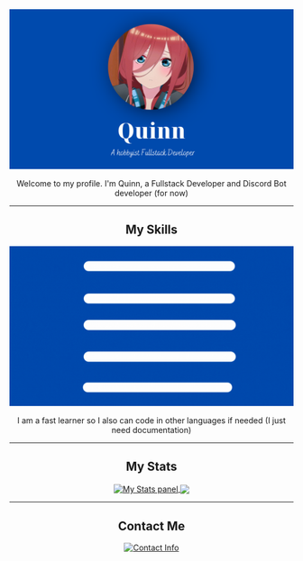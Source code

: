 <div align="center">
    <img src="./assets/banner.png" alt="banner.png"></img>
    <p>Welcome to my profile. I'm Quinn, a Fullstack Developer and Discord Bot developer (for now)</p>
</div>
    
---

<div align="center">
    <h2>My Skills</h2>
    <img src="./assets/skills.gif" alt="skills.gif"></img>
    <p>I am a fast learner so I also can code in other languages if needed (I just need documentation)</p>

---

<h2> My Stats </h2>
<a href="https://github.com/anuraghazra/github-readme-stats">
    <img align="center" src="https://github-readme-stats.vercel.app/api/top-langs/?username=QuinnVN&theme=tokyonight&layout=compact" alt="My Stats panel"></img>
    <img align="center" src="https://github-readme-stats.vercel.app/api?username=QuinnVN&show_icons=true&layout=compact&theme=tokyonight">
</a>

---

<h2>Contact Me</h2>
<a href="discord.com/users/735464638468063295">
    <img src="https://discord-readme-badge.vercel.app/api?id=735464638468063295" alt="Contact Info">
</a>
<div>

